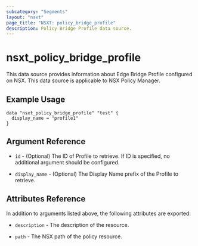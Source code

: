 ```yaml
---
subcategory: "Segments"
layout: "nsxt"
page_title: "NSXT: policy_bridge_profile"
description: Policy Bridge Profile data source.
---
```


# nsxt_policy_bridge_profile

This data source provides information about Edge Bridge Profile configured on NSX.
This data source is applicable to NSX Policy Manager.

## Example Usage

```hcl
data "nsxt_policy_bridge_profile" "test" {
  display_name = "profile1"
}
```

## Argument Reference

* `id` - (Optional) The ID of Profile to retrieve. If ID is specified, no additional argument should be configured.

* `display_name` - (Optional) The Display Name prefix of the Profile to retrieve.

## Attributes Reference

In addition to arguments listed above, the following attributes are exported:

* `description` - The description of the resource.

* `path` - The NSX path of the policy resource.

